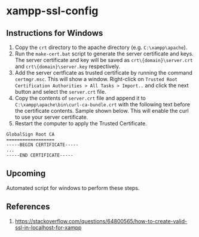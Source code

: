 # xampp-ssl-config
## Instructions for Windows
 
1. Copy the `crt` directory to the apache directory (e.g. `C:\xampp\apache`).
2. Run the `make-cert.bat` script to generate the server certificate and keys. The server certificate and key will be saved as `crt\{domain}\server.crt` and `crt\{domain}\server.key` respectively.
3. Add the server certficate as trusted certificate by running the command `certmgr.msc`. This will show a window. Right-click on `Trusted Root Certification Authorities > All Tasks > Import..` and click the next button and select the `server.crt` file.
4. Copy the contents of `server.crt` file and append it to `C:\xampp\apache\bin\curl-ca-bundle.crt` with the following text before the certificate contents. Sample shown below. This will enable the curl to use your server certificate.
5. Restart the computer to apply the Trusted Certificate.
```crt
GlobalSign Root CA
==================
-----BEGIN CERTIFICATE-----
...
-----END CERTIFICATE-----
```

## Upcoming
Automated script for windows to perform these steps.

## References
1. https://stackoverflow.com/questions/64800565/how-to-create-valid-ssl-in-localhost-for-xampp
